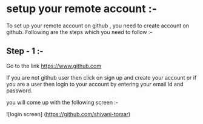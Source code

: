# setup your remote account :-

To set up your remote account on github , you need to create account on github. Following are the steps which you need to follow :-

## Step - 1 :-

Go to the link https://www.github.com

If you are not github user then click on sign up and create your account or if you are a user then login to your account by entering your email Id and password.

you will come up with the following screen :-

![login screen] (https://github.com/shivani-tomar)

